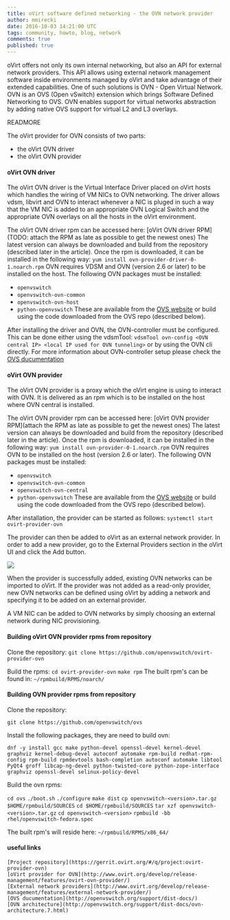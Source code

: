```yaml
---
title: oVirt software defined networking - the OVN network provider
author: mmirecki
date: 2016-10-03 14:21:00 UTC
tags: community, howto, blog, network
comments: true
published: true
---
```


oVirt offers not only its own internal networking, but also an API for external
network providers.
This API allows using external network management software inside environments
managed by oVirt and take advantage of their extended capabilities. 
One of such solutions is OVN - Open Virtual Network. OVN is an OVS (Open vSwitch)
extension which brings Software Defined Networking to OVS.
OVN enables support for virtual networks abstraction by adding native OVS
support for virtual L2 and L3 overlays.

READMORE

The oVirt provider for OVN consists of two parts:
- the oVirt OVN driver
- the oVirt OVN provider

#### oVirt OVN driver

The oVirt OVN driver is the Virtual Interface Driver placed on oVirt hosts
which handles the wiring of VM NICs to OVN networking.
The driver allows vdsm, libvirt and OVN to interact whenever a NIC is pluged
in such a way that the VM NIC is added to an appropriate OVN Logical Switch
and the appropriate OVN overlays on all the hosts in the oVirt environment.

The oVirt OVN driver rpm can be accessed here: 
[oVirt OVN driver RPM](TODO: attach the RPM as late as possible to get the newest ones)
The latest version can always be downloaded and build from the repository
(described later in the article).
Once the rpm is downloaded, it can be installed in the following way:
    `yum install ovn-provider-driver-0-1.noarch.rpm`
OVN requires VDSM and OVN (version 2.6 or later) to be installed on the host.
The following OVN packages must be installed:
- `openvswitch`
- `openvswitch-ovn-common`
- `openvswitch-ovn-host`
- `python-openvswitch`
These are available from the [OVS website](http://openvswitch.org/download/)
or build using the code downloaded from the OVS repo (described below).

After installing the driver and OVN, the OVN-controller must be configured.
This can be done either using the vdsmTool:
    `vdsmTool ovn-config <OVN central IP> <local IP used for OVN tunneling>`
or by using the OVN cli directly.
For more information about OVN-controller setup please check the
[OVS ducumentation](http://openvswitch.org/support/dist-docs/) 

#### oVirt OVN provider

The oVirt OVN provider is a proxy which the oVirt engine is using to interact
with OVN. It is delivered as an rpm which is to be installed on the host where
OVN central is installed.

The oVirt OVN provider rpm can be accessed here: 
[oVirt OVN provider RPM](attach the RPM as late as possible to get the newest ones)
The latest version can always be downloaded and build from the repository
(described later in the article).
Once the rpm is downloaded, it can be installed in the following way:
    `yum install ovn-provider-0-1.noarch.rpm`
OVN requires OVN to be installed on the host (version 2.6 or later).
The following OVN packages must be installed:
- `openvswitch`
- `openvswitch-ovn-common`
- `openvswitch-ovn-central`
- `python-openvswitch`
These are available from the [OVS website](http://openvswitch.org/download/)
or build using the code downloaded from the OVS repo (described below).

After installation, the provider can be started as follows:
	`systemctl start ovirt-provider-ovn`

The provider can then be added to oVirt as an external network provider.
In order to add a new provider, go to the External Providers section in the
oVirt UI and click the Add button.

![](uarwo40-edit-cluster.png)

When the provider is successfully added, existing OVN networks can be imported
to oVirt. If the provider was not added as a read-only provider, new OVN networks
can be defined using oVirt by adding a network and specifying it to be added on
an external provider.

A VM NIC can be added to OVN networks by simply choosing an external network
during NIC provisioning.

#### Building oVirt OVN provider rpms from repository

Clone the repository:
`git clone https://github.com/openvswitch/ovirt-provider-ovn`

Build the rpms:
`cd ovirt-provider-ovn`
`make rpm`
The built rpm's can be found in: `~/rpmbuild/RPMS/noarch/`

#### Building OVN provider rpms from repository

Clone the repository:

`git clone https://github.com/openvswitch/ovs`

Install the following packages, they are need to build ovn:

`dnf -y install gcc make python-devel openssl-devel kernel-devel graphviz kernel-debug-devel autoconf automake rpm-build redhat-rpm-config rpm-build rpmdevtools bash-completion autoconf automake libtool PyQt4 groff libcap-ng-devel python-twisted-core python-zope-interface graphviz openssl-devel selinux-policy-devel`

Build the ovn rpms:

`cd ovs`
`./boot.sh`
`./configure`
`make dist`
`cp openvswitch-<version>.tar.gz $HOME/rpmbuild/SOURCES`
`cd $HOME/rpmbuild/SOURCES`
`tar xzf openvswitch-<version>.tar.gz`
`cd openvswitch-<version>`
`rpmbuild -bb rhel/openvswitch-fedora.spec` 

The built rpm's will reside here: `~/rpmbuild/RPMS/x86_64/`

#### useful links

    [Project repository](https://gerrit.ovirt.org/#/q/project:ovirt-provider-ovn)
    [oVirt provider for OVN](http://www.ovirt.org/develop/release-management/features/ovirt-ovn-provider/)
    [External network providers](http://www.ovirt.org/develop/release-management/features/external-network-provider/)
    [OVS ducumentation](http://openvswitch.org/support/dist-docs/) 
    [OVN architecture](http://openvswitch.org/support/dist-docs/ovn-architecture.7.html)

